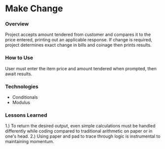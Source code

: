 # Make Change

### Overview

Project accepts amount tendered from customer and compares it to the price entered, printing out an applicable response. If change is required, project determines exact change in bills and coinage then prints results.

### How to Use

User must enter the item price and amount tendered when prompted, then await results.

### Technologies

* Conditionals
* Modulus

### Lessons Learned

1.) To return the desired output, even simple calculations must be handled differently while coding compared to traditional arithmetic on paper or in one's head.
2.) Using paper and pad to trace through logic is instrumental to maintaining momentum. 
